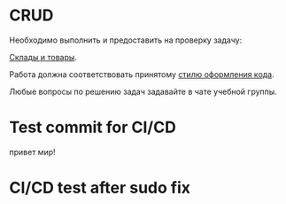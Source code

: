 # CRUD

Необходимо выполнить и предоставить на проверку задачу:

[Склады и товары](./stocks_products).

Работа должна соответствовать принятому [стилю оформления кода](https://github.com/netology-code/codestyle/tree/master/python).

Любые вопросы по решению задач задавайте в чате учебной группы.
# Test commit for CI/CD
привет мир!
# CI/CD test after sudo fix
